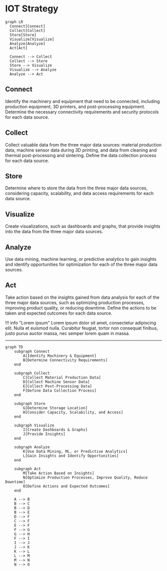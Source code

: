 # IOT Strategy
```mermaid
graph LR
  Connect[Connect]
  Collect[Collect]
  Store[Store]
  Visualize[Visualize]
  Analyze[Analyze]
  Act[Act]

  Connect --> Collect
  Collect --> Store
  Store --> Visualize
  Visualize --> Analyze
  Analyze --> Act
```
## Connect
Identify the machinery and equipment that need to be connected, including production equipment, 3D printers, and post-processing equipment. Determine the necessary connectivity requirements and security protocols for each data source.

## Collect
Collect valuable data from the three major data sources: material production data, machine sensor data during 3D printing, and data from cleaning and thermal post-processing and sintering. Define the data collection process for each data source.

## Store
Determine where to store the data from the three major data sources, considering capacity, scalability, and data access requirements for each data source.

## Visualize
Create visualizations, such as dashboards and graphs, that provide insights into the data from the three major data sources.

## Analyze
Use data mining, machine learning, or predictive analytics to gain insights and identify opportunities for optimization for each of the three major data sources.

## Act
Take action based on the insights gained from data analysis for each of the three major data sources, such as optimizing production processes, improving product quality, or reducing downtime. Define the actions to be taken and expected outcomes for each data source.

!!! info  "Lorem ipsum" 
	[](https://squidfunk.github.io/mkdocs-material/reference/admonitions/#__codelineno-9-2)[](https://squidfunk.github.io/mkdocs-material/reference/admonitions/#__codelineno-9-3)Lorem ipsum dolor sit amet, consectetur [](https://squidfunk.github.io/mkdocs-material/reference/admonitions/#__codelineno-9-4)adipiscing elit. Nulla et euismod nulla. [](https://squidfunk.github.io/mkdocs-material/reference/admonitions/#__codelineno-9-5)Curabitur feugiat, tortor non consequat [](https://squidfunk.github.io/mkdocs-material/reference/admonitions/#__codelineno-9-6)finibus, justo purus auctor massa, nec [](https://squidfunk.github.io/mkdocs-material/reference/admonitions/#__codelineno-9-7)semper lorem quam in massa.


---
```mermaid
graph TD
    subgraph Connect
        A[Identify Machinery & Equipment]
        B[Determine Connectivity Requirements]
    end

    subgraph Collect
        C[Collect Material Production Data]
        D[Collect Machine Sensor Data]
        E[Collect Post-Processing Data]
        F[Define Data Collection Process]
    end

    subgraph Store
        G[Determine Storage Location]
        H[Consider Capacity, Scalability, and Access]
    end

    subgraph Visualize
        I[Create Dashboards & Graphs]
        J[Provide Insights]
    end

    subgraph Analyze
        K[Use Data Mining, ML, or Predictive Analytics]
        L[Gain Insights and Identify Opportunities]
    end

    subgraph Act
        M[Take Action Based on Insights]
        N[Optimize Production Processes, Improve Quality, Reduce Downtime]
        O[Define Actions and Expected Outcomes]
    end

    A --> B
    B --> C
    B --> D
    B --> E
    D --> F
    C --> F
    E --> F
    F --> G
    G --> H
    F --> I
    I --> J
    J --> K
    K --> L
    L --> M
    M --> N
    N --> O
```
